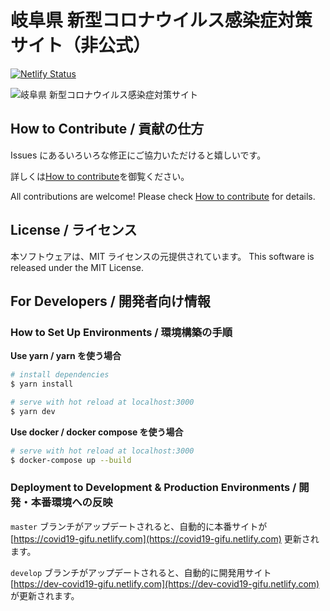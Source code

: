 # 岐阜県 新型コロナウイルス感染症対策サイト（非公式）

[![Netlify Status](https://api.netlify.com/api/v1/badges/e3aa2c56-419c-413f-9949-ec4c3a6b9690/deploy-status)](https://app.netlify.com/sites/relaxed-heyrovsky-1294db/deploys)

![岐阜県 新型コロナウイルス感染症対策サイト](https://covid19-gifu.netlify.com/ogp.png)

## How to Contribute / 貢献の仕方

Issues にあるいろいろな修正にご協力いただけると嬉しいです。

詳しくは[How to contribute](https://github.com/CODE-for-GIFU/covid19/blob/development/.github/CONTRIBUTING.md)を御覧ください。

All contributions are welcome!
Please check [How to contribute](https://github.com/CODE-for-GIFU/covid19/blob/development/.github/CONTRIBUTING.md) for details.

## License / ライセンス

本ソフトウェアは、MIT ライセンスの元提供されています。
This software is released under the MIT License.

## For Developers / 開発者向け情報

### How to Set Up Environments / 環境構築の手順

**Use yarn / yarn を使う場合**

```bash
# install dependencies
$ yarn install

# serve with hot reload at localhost:3000
$ yarn dev
```

**Use docker / docker compose を使う場合**

```bash
# serve with hot reload at localhost:3000
$ docker-compose up --build
```

### Deployment to Development & Production Environments / 開発・本番環境への反映

`master` ブランチがアップデートされると、自動的に本番サイトが [https://covid19-gifu.netlify.com](https://covid19-gifu.netlify.com) 更新されます。

`develop` ブランチがアップデートされると、自動的に開発用サイト [https://dev-covid19-gifu.netlify.com](https://dev-covid19-gifu.netlify.com) が更新されます。
